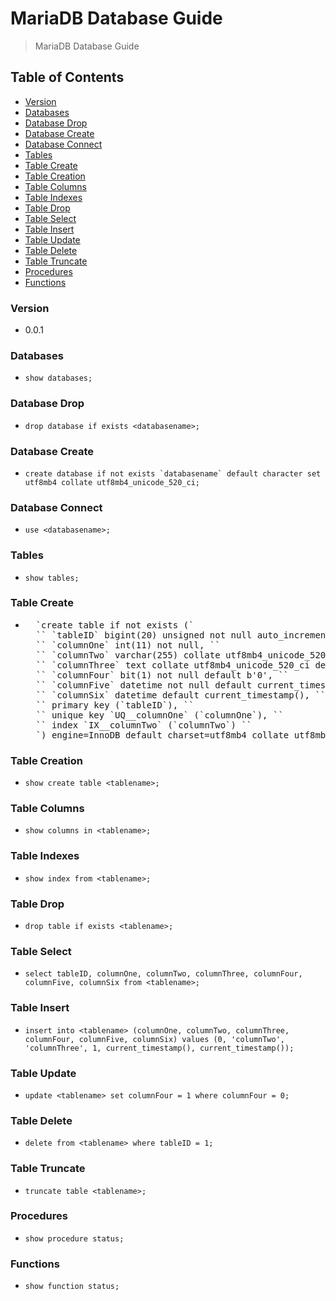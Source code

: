 # MariaDB Database Guide
> MariaDB Database Guide

## Table of Contents
* [Version](#version)
* [Databases](#databases)
* [Database Drop](#database-drop)
* [Database Create](#database-create)
* [Database Connect](#database-connect)
* [Tables](#tables)
* [Table Create](#table-create)
* [Table Creation](#table-creation)
* [Table Columns](#table-columns)
* [Table Indexes](#table-indexes)
* [Table Drop](#table-drop)
* [Table Select](#table-select)
* [Table Insert](#table-insert)
* [Table Update](#table-update)
* [Table Delete](#table-delete)
* [Table Truncate](#table-truncate)
* [Procedures](#procedures)
* [Functions](#functions)

### Version
* 0.0.1

### Databases
* `show databases;`

### Database Drop
* `drop database if exists <databasename>;`

### Database Create
* ``create database if not exists `databasename` default character set utf8mb4 collate utf8mb4_unicode_520_ci;``

### Database Connect
* `use <databasename>;`

### Tables
* `show tables;`

### Table Create
* <pre>
    `create table if not exists <tablename>(`
    `` `tableID` bigint(20) unsigned not null auto_increment, ``
    `` `columnOne` int(11) not null, ``
    `` `columnTwo` varchar(255) collate utf8mb4_unicode_520_ci not null, ``
    `` `columnThree` text collate utf8mb4_unicode_520_ci default null, ``
    `` `columnFour` bit(1) not null default b'0', ``
    `` `columnFive` datetime not null default current_timestamp(), ``
    `` `columnSix` datetime default current_timestamp(), ``
    `` primary key (`tableID`), ``
    `` unique key `UQ_<tablename>_columnOne` (`columnOne`), ``
    `` index `IX_<tablename>_columnTwo` (`columnTwo`) ``
    `) engine=InnoDB default charset=utf8mb4 collate utf8mb4_unicode_520_ci;`
  </pre>

### Table Creation
* `show create table <tablename>;`

### Table Columns
* `show columns in <tablename>;`

### Table Indexes
* `show index from <tablename>;`

### Table Drop
* `drop table if exists <tablename>;`

### Table Select
* `select tableID, columnOne, columnTwo, columnThree, columnFour, columnFive, columnSix from <tablename>;`

### Table Insert
* `insert into <tablename> (columnOne, columnTwo, columnThree, columnFour, columnFive, columnSix) values (0, 'columnTwo', 'columnThree', 1, current_timestamp(), current_timestamp());`

### Table Update
* `update <tablename> set columnFour = 1 where columnFour = 0;`

### Table Delete
* `delete from <tablename> where tableID = 1;`

### Table Truncate
* `truncate table <tablename>;`

### Procedures
* `show procedure status;`

### Functions
* `show function status;`
